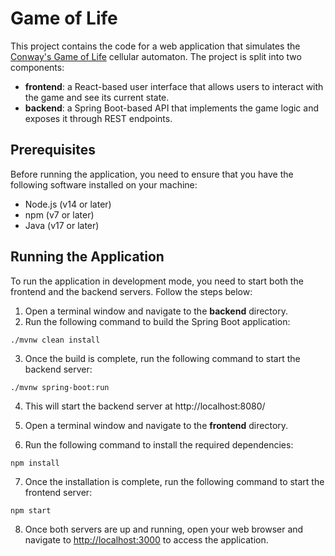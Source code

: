 # Game of Life

This project contains the code for a web application that simulates the [Conway's Game of Life](https://en.wikipedia.org/wiki/Conway%27s_Game_of_Life) cellular automaton. The project is split into two components:

- **frontend**: a React-based user interface that allows users to interact with the game and see its current state.
- **backend**: a Spring Boot-based API that implements the game logic and exposes it through REST endpoints.

## Prerequisites

Before running the application, you need to ensure that you have the following software installed on your machine:

- Node.js (v14 or later)
- npm (v7 or later)
- Java (v17 or later)

## Running the Application

To run the application in development mode, you need to start both the frontend and the backend servers. Follow the steps below:

1. Open a terminal window and navigate to the **backend** directory.
2. Run the following command to build the Spring Boot application:

```
./mvnw clean install
```

3. Once the build is complete, run the following command to start the backend server:

```
./mvnw spring-boot:run
```

4. This will start the backend server at http://localhost:8080/

5. Open a terminal window and navigate to the **frontend** directory.
6. Run the following command to install the required dependencies:

```
npm install
```

7. Once the installation is complete, run the following command to start the frontend server:

```
npm start
```

8. Once both servers are up and running, open your web browser and navigate to [http://localhost:3000](http://localhost:3000) to access the application.
